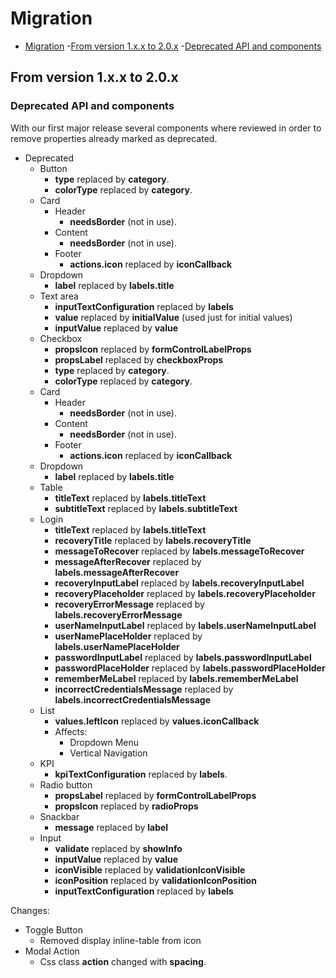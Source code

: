 # Migration

- [Migration](#migration)
  -[From version 1.x.x to 2.0.x](#from-version-1xx-to-20x)
  -[Deprecated API and components](#deprecated-api-and-components)

## From version 1.x.x to 2.0.x

### Deprecated API and components

With our first major release several components where reviewed in order to remove properties already marked as deprecated.

- Deprecated
  - Button
    - **type** replaced by **category**.
    - **colorType** replaced by **category**.
  - Card
    - Header
      - **needsBorder** (not in use).
    - Content
      - **needsBorder** (not in use).
    - Footer
      - **actions.icon** replaced by **iconCallback**
  - Dropdown
    - **label** replaced by **labels.title**
  - Text area
    - **inputTextConfiguration** replaced by **labels**
    - **value** replaced by **initialValue** (used just for initial values)
    - **inputValue** replaced by **value**
  - Checkbox
    - **propsIcon** replaced by **formControlLabelProps**
    - **propsLabel** replaced by **checkboxProps**
    - **type** replaced by **category**.
    - **colorType** replaced by **category**.
  - Card
    - Header
      - **needsBorder** (not in use).
    - Content
      - **needsBorder** (not in use).
    - Footer
      - **actions.icon** replaced by **iconCallback**
  - Dropdown
    - **label** replaced by **labels.title**
  - Table
    - **titleText** replaced by **labels.titleText**
    - **subtitleText** replaced by **labels.subtitleText**
  - Login
    - **titleText** replaced by **labels.titleText**
    - **recoveryTitle** replaced by **labels.recoveryTitle**
    - **messageToRecover** replaced by **labels.messageToRecover**
    - **messageAfterRecover** replaced by **labels.messageAfterRecover**
    - **recoveryInputLabel** replaced by **labels.recoveryInputLabel**
    - **recoveryPlaceholder** replaced by **labels.recoveryPlaceholder**
    - **recoveryErrorMessage** replaced by **labels.recoveryErrorMessage**
    - **userNameInputLabel** replaced by **labels.userNameInputLabel**
    - **userNamePlaceHolder** replaced by **labels.userNamePlaceHolder**
    - **passwordInputLabel** replaced by **labels.passwordInputLabel**
    - **passwordPlaceHolder** replaced by **labels.passwordPlaceHolder**
    - **rememberMeLabel** replaced by **labels.rememberMeLabel**
    - **incorrectCredentialsMessage** replaced by **labels.incorrectCredentialsMessage**
  - List
    - **values.leftIcon** replaced by **values.iconCallback**
    - Affects:
      - Dropdown Menu
      - Vertical Navigation
  - KPI
    - **kpiTextConfiguration** replaced by **labels**.
  - Radio button
    - **propsLabel** replaced by **formControlLabelProps**
    - **propsIcon** replaced by **radioProps**
  - Snackbar
    - **message** replaced by **label**
  - Input
    - **validate** replaced by **showInfo**
    - **inputValue** replaced by **value**
    - **iconVisible** replaced by **validationIconVisible**
    - **iconPosition** replaced by **validationIconPosition**
    - **inputTextConfiguration** replaced by **labels**


Changes:
   - Toggle Button
      - Removed display inline-table from icon 
   - Modal Action
      - Css class **action** changed with **spacing**.
   
